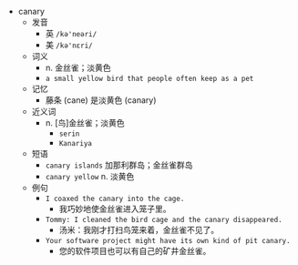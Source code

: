 - canary
  - 发音
    - 英 `/kə'neəri/`
    - 美 `/kə'nɛri/`
  - 词义
    - n. 金丝雀；淡黄色
    - `a small yellow bird that people often keep as a pet`
  - 记忆
    - 藤条 (cane) 是淡黄色 (canary)
  - 近义词
    - n. [鸟]金丝雀；淡黄色
      - `serin`
      - `Kanariya`
  - 短语
    - `canary islands` 加那利群岛；金丝雀群岛 
    - `canary yellow` n. 淡黄色 
  - 例句
    - `I coaxed the canary into the cage.`
      - 我巧妙地使金丝雀进入笼子里。
    - `Tommy: I cleaned the bird cage and the canary disappeared.`
      - 汤米：我刚才打扫鸟笼来着，金丝雀不见了。
    - `Your software project might have its own kind of pit canary.`
      - 您的软件项目也可以有自己的矿井金丝雀。


